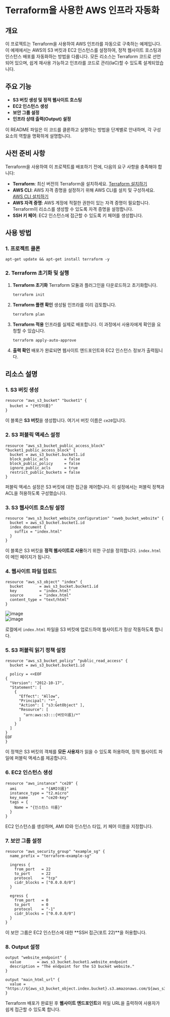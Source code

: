 # Terraform을 사용한 AWS 인프라 자동화

## 개요

이 프로젝트는 Terraform을 사용하여 AWS 인프라를 자동으로 구축하는 예제입니다. 이 예제에서는 AWS의 S3 버킷과 EC2 인스턴스를 설정하여, 정적 웹사이트 호스팅과 인스턴스 배포를 자동화하는 방법을 다룹니다. 모든 리소스는 Terraform 코드로 선언되어 있으며, 쉽게 재사용 가능하고 인프라를 코드로 관리(IaC)할 수 있도록 설계되었습니다.

## 주요 기능

- **S3 버킷 생성 및 정적 웹사이트 호스팅**
- **EC2 인스턴스 생성**
- **보안 그룹 설정**
- **인프라 상태 출력(Output) 설정**

이 README 파일은 이 코드를 클론하고 실행하는 방법을 단계별로 안내하며, 각 구성 요소의 역할을 명확하게 설명합니다.

## 사전 준비 사항

Terraform을 사용하여 이 프로젝트를 배포하기 전에, 다음의 요구 사항을 충족해야 합니다:

- **Terraform**: 최신 버전의 Terraform을 설치하세요. [Terraform 설치하기](https://www.terraform.io/downloads)
- **AWS CLI**: AWS 자격 증명을 설정하기 위해 AWS CLI를 설치 및 구성하세요. [AWS CLI 설치하기](https://docs.aws.amazon.com/cli/latest/userguide/install-cliv2.html)
- **AWS 자격 증명**: AWS 계정에 적절한 권한이 있는 자격 증명이 필요합니다. Terraform이 리소스를 생성할 수 있도록 자격 증명을 설정합니다.
- **SSH 키 페어**: EC2 인스턴스에 접근할 수 있도록 키 페어를 생성합니다.

## 사용 방법

### 1. 프로젝트 클론

```
apt-get update && apt-get install terraform -y
```

### 2. Terraform 초기화 및 실행

1. **Terraform 초기화**
Terraform 모듈과 플러그인을 다운로드하고 초기화합니다.
    
    ```
    terraform init
    ```
    
2. **Terraform 플랜 확인**
생성될 인프라를 미리 검토합니다.
    
    ```
    terraform plan
    ```
    
3. **Terraform 적용**
인프라를 실제로 배포합니다. 이 과정에서 사용자에게 확인을 요청할 수 있습니다.
    
    ```
    terraform apply-auto-approve
    ```
    
4. **출력 확인**
배포가 완료되면 웹사이트 엔드포인트와 EC2 인스턴스 정보가 출력됩니다.

## 리소스 설명

### 1. S3 버킷 생성

```
resource "aws_s3_bucket" "bucket1" {
  bucket = "{버킷이름}"
}
```

이 블록은 **S3 버킷**을 생성합니다. 여기서 버킷 이름은 `ce20`입니다.

### 2. S3 퍼블릭 액세스 설정

```
resource "aws_s3_bucket_public_access_block" "bucket1_public_access_block" {
  bucket = aws_s3_bucket.bucket1.id
  block_public_acls       = false
  block_public_policy     = false
  ignore_public_acls      = true
  restrict_public_buckets = false
}
```

퍼블릭 액세스 설정은 S3 버킷에 대한 접근을 제어합니다. 이 설정에서는 퍼블릭 정책과 ACL을 허용하도록 구성했습니다.

### 3. S3 웹사이트 호스팅 설정

```
resource "aws_s3_bucket_website_configuration" "xweb_bucket_website" {
  bucket = aws_s3_bucket.bucket1.id
  index_document {
    suffix = "index.html"
  }
}
```

이 블록은 S3 버킷을 **정적 웹사이트로 사용**하기 위한 구성을 정의합니다. `index.html`이 메인 페이지가 됩니다.

### 4. 웹사이트 파일 업로드

```
resource "aws_s3_object" "index" {
  bucket       = aws_s3_bucket.bucket1.id
  key          = "index.html"
  source       = "index.html"
  content_type = "text/html"
}
```
![image](https://github.com/user-attachments/assets/b9dd3b56-8468-4b35-acd3-53e762973c27)<br>
![image](https://github.com/user-attachments/assets/385c5484-d7c1-4ccc-86b7-bb50aef98ce2)

로컬에서 `index.html` 파일을 S3 버킷에 업로드하여 웹사이트가 정상 작동하도록 합니다.

### 5. S3 퍼블릭 읽기 정책 설정

```
resource "aws_s3_bucket_policy" "public_read_access" {
  bucket = aws_s3_bucket.bucket1.id

  policy = <<EOF
{
  "Version": "2012-10-17",
  "Statement": [
    {
      "Effect": "Allow",
      "Principal": "*",
      "Action": [ "s3:GetObject" ],
      "Resource": [
        "arn:aws:s3:::{버킷이름}/*"
      ]
    }
  ]
}
EOF
}
```

이 정책은 S3 버킷의 객체를 **모든 사용자**가 읽을 수 있도록 허용하여, 정적 웹사이트 파일에 퍼블릭 액세스를 제공합니다.

### 6. EC2 인스턴스 생성

```
resource "aws_instance" "ce20" {
  ami           = "{AMI이름}"
  instance_type = "t2.micro"
  key_name      = "ce20-key"
  tags = {
    Name = "{인스턴스 이름}"
  }
}
```

EC2 인스턴스를 생성하며, AMI ID와 인스턴스 타입, 키 페어 이름을 지정합니다.

### 7. 보안 그룹 설정

```
resource "aws_security_group" "example_sg" {
  name_prefix = "terraform-example-sg"

  ingress {
    from_port   = 22
    to_port     = 22
    protocol    = "tcp"
    cidr_blocks = ["0.0.0.0/0"]
  }

  egress {
    from_port   = 0
    to_port     = 0
    protocol    = "-1"
    cidr_blocks = ["0.0.0.0/0"]
  }
}
```

이 보안 그룹은 EC2 인스턴스에 대한 **SSH 접근(포트 22)**을 허용합니다.

### 8. Output 설정

```
output "website_endpoint" {
  value       = aws_s3_bucket.bucket1.website_endpoint
  description = "The endpoint for the S3 bucket website."
}

output "main_html_url" {
  value = "https://${aws_s3_bucket_object.index.bucket}.s3.amazonaws.com/${aws_s3_bucket_object.index.key}"
}
```

Terraform 배포가 완료된 후 **웹사이트 엔드포인트**와 파일 URL을 출력하여 사용자가 쉽게 접근할 수 있도록 합니다.

